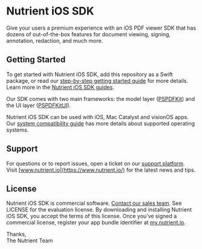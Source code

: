 Nutrient iOS SDK
================

Give your users a premium experience with an iOS PDF viewer SDK that has dozens of out-of-the-box features for document viewing, signing, annotation, redaction, and much more.

## Getting Started

To get started with Nutrient iOS SDK, add this repository as a Swift package, or read our [step-by-step getting started guide](https://www.nutrient.io/getting-started/ios/) for more details. Learn more in the [Nutrient iOS SDK guides](https://www.nutrient.io/guides/ios/).

Our SDK comes with two main frameworks: the model layer ([PSPDFKit](https://www.nutrient.io/api/ios/documentation/pspdfkit)) and the UI layer ([PSPDFKitUI](https://www.nutrient.io/api/ios/documentation/pspdfkitui)).

Nutrient iOS SDK can be used with iOS, Mac Catalyst and visionOS apps. Our [system compatibility guide](https://www.nutrient.io/guides/ios/announcements/version-support/) has more details about supported operating systems.

## Support

For questions or to report issues, open a ticket on our [support platform](https://www.nutrient.io/support/request). Visit [www.nutrient.io](https://www.nutrient.io/) for the latest news and tips.

## License

Nutrient iOS SDK is commercial software. [Contact our sales team](https://www.nutrient.io/sdk/contact-sales). See LICENSE for the evaluation license. By downloading and installing Nutrient iOS SDK, you accept the terms of this license. Once you’ve signed a commercial license, register your app bundle identifier at [my.nutrient.io](https://my.nutrient.io/).

Thanks,<br />
The Nutrient Team
